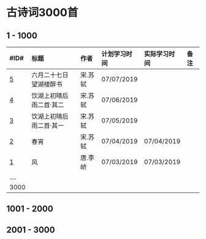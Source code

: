 # 古诗词3000首

## 1 - 1000

|#ID#|标题|作者|计划学习时间|实际学习时间|备注|
|:---|:---|:---|:-----------|:-----------|:---|
|[5](2019/0005.md)|六月二十七日望湖楼醉书 |宋.苏轼   |  07/07/2019|            |    |
|[4](2019/0004.md)|饮湖上初晴后雨二首·其二|宋.苏轼   |  07/06/2019|            |    |
|[3](2019/0003.md)|饮湖上初晴后雨二首·其一|宋.苏轼   |  07/05/2019|            |    |
|[2](2019/0002.md)|春宵                   |宋.苏轼   |  07/04/2019|07/04/2019  |    |
|[1](2019/0001.md)|风                     |唐.李峤   |  07/03/2019|07/03/2019  |    |
|....             |                       |          |            |            |    |
|3000             |                       |          |            |            |    |


## 1001 - 2000


## 2001 - 3000
